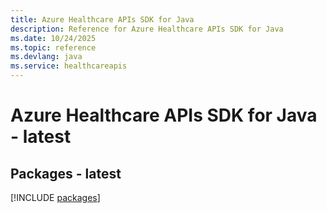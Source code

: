 ```yaml
---
title: Azure Healthcare APIs SDK for Java
description: Reference for Azure Healthcare APIs SDK for Java
ms.date: 10/24/2025
ms.topic: reference
ms.devlang: java
ms.service: healthcareapis
---
```

# Azure Healthcare APIs SDK for Java - latest
## Packages - latest
[!INCLUDE [packages](healthcare-apis-index.md)]
